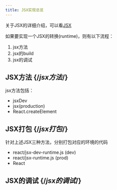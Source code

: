 ```yaml
---
title: JSX实现总览
---
```


<Intro>

关于JSX的详细介绍，可以看[JSX](/react/concept/jsx)

</Intro>

如果要实现一个JSX的转换(runtime)，则有以下流程：

<YouWillLearn>

1. jsx方法
2. jsx的build
3. jsx的调试

</YouWillLearn>


## JSX方法 {/*jsx方法*/}

jsx方法包括：

- jsxDev
- jsx(production)
- React.createElement

## JSX打包 {/*jsx打包*/}

针对上述JSX三种方法，分别打包对应的环境的代码

- react/jsx-dev-runtime.js (dev)
- react/jsx-runtime.js (prod)
- React

## JSX的调试 {/*jsx的调试*/}

